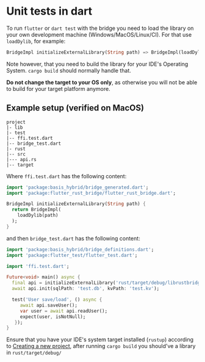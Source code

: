 # Unit tests in dart

To run `flutter` or `dart test` with the bridge you need to load the library on your own development machine (Windows/MacOS/Linux/CI). For that use `loadDylib`, for example:

```dart
BridgeImpl initializeExternalLibrary(String path) => BridgeImpl(loadDylib(path));
```

Note however, that you need to build the library for your IDE's Operating System. `cargo build` should normally handle that.

**Do not change the target to your OS only**, as otherwise you will not be able to build for your target platform anymore.

## Example setup (verified on MacOS)
```
project
|- lib
|- test
|-- ffi.test.dart
|-- bridge_test.dart
|- rust
|-- src
|--- api.rs
|-- target
```

Where `ffi.test.dart` has the following content:
```dart
import 'package:basis_hybrid/bridge_generated.dart';
import 'package:flutter_rust_bridge/flutter_rust_bridge.dart';

BridgeImpl initializeExternalLibrary(String path) {
  return BridgeImpl(
    loadDylib(path)
  );
}
```

and then `bridge_test.dart` has the following content:
```dart
import 'package:basis_hybrid/bridge_definitions.dart';
import 'package:flutter_test/flutter_test.dart';

import 'ffi.test.dart';

Future<void> main() async {
  final api = initializeExternalLibrary('rust/target/debug/librustbridge.dylib');
  await api.init(sqlPath: 'test.db', kvPath: 'test.kv');

  test('User save/load', () async {
     await api.saveUser();
     var user = await api.readUser();
     expect(user, isNotNull);
   });
}
``` 

Ensure that you have your IDE's system target installed (`rustup`) according to [Creating a new project](https://cjycode.com/flutter_rust_bridge/template/setup.html), after running `cargo build`  you should've a library in `rust/target/debug/`